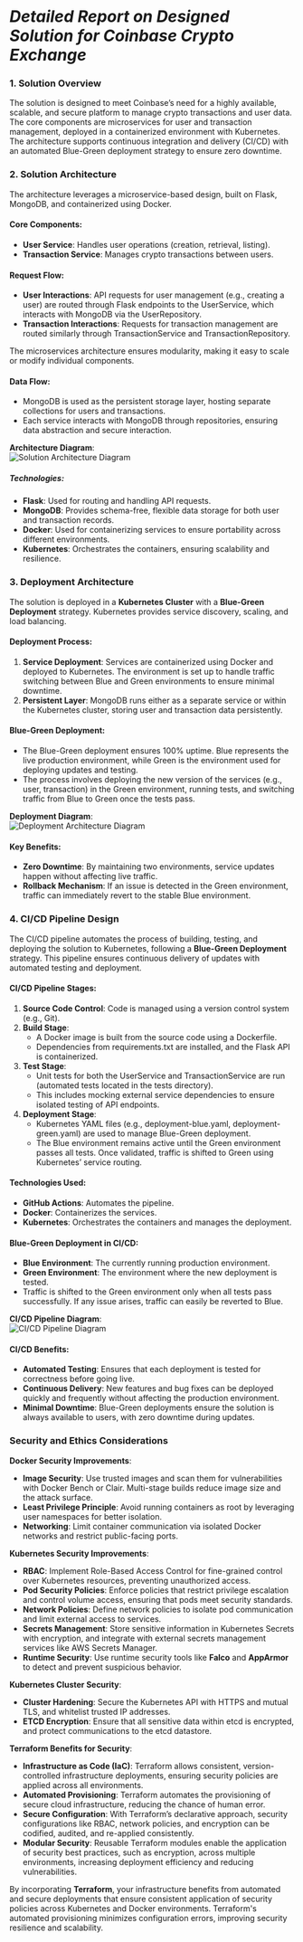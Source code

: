 # *Detailed Report on Designed Solution for Coinbase Crypto Exchange*

### **1\. Solution Overview**

The solution is designed to meet Coinbase’s need for a highly available, scalable, and secure platform to manage crypto transactions and user data. The core components are microservices for user and transaction management, deployed in a containerized environment with Kubernetes. The architecture supports continuous integration and delivery (CI/CD) with an automated Blue-Green deployment strategy to ensure zero downtime.

### **2\. Solution Architecture**

The architecture leverages a microservice-based design, built on Flask, MongoDB, and containerized using Docker.

#### **Core Components:**

- **User Service**: Handles user operations (creation, retrieval, listing).
- **Transaction Service**: Manages crypto transactions between users.

#### **Request Flow:**

- **User Interactions**: API requests for user management (e.g., creating a user) are routed through Flask endpoints to the UserService, which interacts with MongoDB via the UserRepository.
- **Transaction Interactions**: Requests for transaction management are routed similarly through TransactionService and TransactionRepository.

The microservices architecture ensures modularity, making it easy to scale or modify individual components.

#### **Data Flow:**

- MongoDB is used as the persistent storage layer, hosting separate collections for users and transactions.
- Each service interacts with MongoDB through repositories, ensuring data abstraction and secure interaction.

**Architecture Diagram**:  
![Solution Architecture Diagram](assets/Architecture%20Diagram.png)

##### **Technologies:**

- **Flask**: Used for routing and handling API requests.
- **MongoDB**: Provides schema-free, flexible data storage for both user and transaction records.
- **Docker**: Used for containerizing services to ensure portability across different environments.
- **Kubernetes**: Orchestrates the containers, ensuring scalability and resilience.

### **3\. Deployment Architecture**

The solution is deployed in a **Kubernetes Cluster** with a **Blue-Green Deployment** strategy. Kubernetes provides service discovery, scaling, and load balancing.

#### **Deployment Process:**

1. **Service Deployment**: Services are containerized using Docker and deployed to Kubernetes. The environment is set up to handle traffic switching between Blue and Green environments to ensure minimal downtime.
2. **Persistent Layer**: MongoDB runs either as a separate service or within the Kubernetes cluster, storing user and transaction data persistently.

#### **Blue-Green Deployment:**

- The Blue-Green deployment ensures 100% uptime. Blue represents the live production environment, while Green is the environment used for deploying updates and testing.
- The process involves deploying the new version of the services (e.g., user, transaction) in the Green environment, running tests, and switching traffic from Blue to Green once the tests pass.

**Deployment Diagram**:  
![Deployment Architecture Diagram](assets/Kubernetes%20Deployment%20Architecture%20Flowchart.png)

#### **Key Benefits:**

- **Zero Downtime**: By maintaining two environments, service updates happen without affecting live traffic.
- **Rollback Mechanism**: If an issue is detected in the Green environment, traffic can immediately revert to the stable Blue environment.

### **4\. CI/CD Pipeline Design**

The CI/CD pipeline automates the process of building, testing, and deploying the solution to Kubernetes, following a **Blue-Green Deployment** strategy. This pipeline ensures continuous delivery of updates with automated testing and deployment.

#### **CI/CD Pipeline Stages:**

1. **Source Code Control**: Code is managed using a version control system (e.g., Git).
2. **Build Stage**:
    - A Docker image is built from the source code using a Dockerfile.
    - Dependencies from requirements.txt are installed, and the Flask API is containerized.
3. **Test Stage**:
    - Unit tests for both the UserService and TransactionService are run (automated tests located in the tests directory).
    - This includes mocking external service dependencies to ensure isolated testing of API endpoints.
4. **Deployment Stage**:
    - Kubernetes YAML files (e.g., deployment-blue.yaml, deployment-green.yaml) are used to manage Blue-Green deployment.
    - The Blue environment remains active until the Green environment passes all tests. Once validated, traffic is shifted to Green using Kubernetes’ service routing.

#### **Technologies Used:**

- **GitHub Actions**: Automates the pipeline.
- **Docker**: Containerizes the services.
- **Kubernetes**: Orchestrates the containers and manages the deployment.

#### **Blue-Green Deployment in CI/CD:**

- **Blue Environment**: The currently running production environment.
- **Green Environment**: The environment where the new deployment is tested.
- Traffic is shifted to the Green environment only when all tests pass successfully. If any issue arises, traffic can easily be reverted to Blue.

**CI/CD Pipeline Diagram**:  
![CI/CD Pipeline Diagram](assets/CI_CD%20Pipeline%20Design%20Flowchart.png)

#### **CI/CD Benefits:**

- **Automated Testing**: Ensures that each deployment is tested for correctness before going live.
- **Continuous Delivery**: New features and bug fixes can be deployed quickly and frequently without affecting the production environment.
- **Minimal Downtime**: Blue-Green deployments ensure the solution is always available to users, with zero downtime during updates.

### **Security and Ethics Considerations**


**Docker Security Improvements**:

- **Image Security**: Use trusted images and scan them for vulnerabilities with Docker Bench or Clair. Multi-stage builds reduce image size and the attack surface.
- **Least Privilege Principle**: Avoid running containers as root by leveraging user namespaces for better isolation.
- **Networking**: Limit container communication via isolated Docker networks and restrict public-facing ports.

**Kubernetes Security Improvements**:

- **RBAC**: Implement Role-Based Access Control for fine-grained control over Kubernetes resources, preventing unauthorized access.
- **Pod Security Policies**: Enforce policies that restrict privilege escalation and control volume access, ensuring that pods meet security standards.
- **Network Policies**: Define network policies to isolate pod communication and limit external access to services.
- **Secrets Management**: Store sensitive information in Kubernetes Secrets with encryption, and integrate with external secrets management services like AWS Secrets Manager.
- **Runtime Security**: Use runtime security tools like **Falco** and **AppArmor** to detect and prevent suspicious behavior.

**Kubernetes Cluster Security**:

- **Cluster Hardening**: Secure the Kubernetes API with HTTPS and mutual TLS, and whitelist trusted IP addresses.
- **ETCD Encryption**: Ensure that all sensitive data within etcd is encrypted, and protect communications to the etcd datastore.

**Terraform Benefits for Security**:

- **Infrastructure as Code (IaC)**: Terraform allows consistent, version-controlled infrastructure deployments, ensuring security policies are applied across all environments.
- **Automated Provisioning**: Terraform automates the provisioning of secure cloud infrastructure, reducing the chance of human error.
- **Secure Configuration**: With Terraform’s declarative approach, security configurations like RBAC, network policies, and encryption can be codified, audited, and re-applied consistently.
- **Modular Security**: Reusable Terraform modules enable the application of security best practices, such as encryption, across multiple environments, increasing deployment efficiency and reducing vulnerabilities.

By incorporating **Terraform**, your infrastructure benefits from automated and secure deployments that ensure consistent application of security policies across Kubernetes and Docker environments. Terraform's automated provisioning minimizes configuration errors, improving security resilience and scalability.